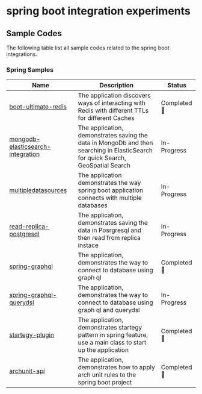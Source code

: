 # spring boot integration experiments

## Sample Codes

The following table list all sample codes related to the spring boot integrations.

### Spring Samples


 Name  | Description | Status
------------- | ------------------ | --------------
| [boot-ultimate-redis](./boot-ultimate-redis) | The application discovers ways of interacting with Redis with different TTLs for different Caches | Completed 👏 |
| [mongodb-elasticsearch-integration](./mongodb-elasticsearch-integration) | The application, demonstrates saving the data in MongoDb and then searching in ElasticSearch for quick Search, GeoSpatial Search | In-Progress |
| [multipledatasources](./multipledatasources) | The application demonstrates the way spring boot application connects with multiple databases | In-Progress |
| [read-replica-postgresql](./read-replica-postgresql) | The application, demonstrates saving the data in Posrgresql and then read from replica instace | In-Progress |
| [spring-graphql](./spring-graphql) | The application, demonstrates the way to connect to database using graph ql |  Completed 👏 |
| [spring-graphql-querydsl](./spring-graphql-querydsl) | The application, demonstrates the way to connect to database using graph ql and querydsl| In-Progress |
| [startegy-plugin](./startegy-plugin) | The application, demonstrates startegy pattern in spring feature, use a main class to start up the application | Completed 👏 |
| [archunit-api](./archunit-api) | The application, demonstrates how to apply arch unit rules to the spring boot project | Completed 👏  |